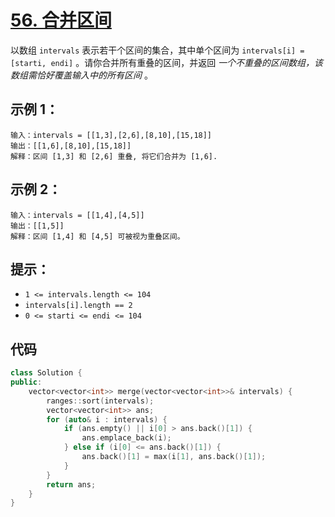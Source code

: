 # [56. 合并区间](https://leetcode.cn/problems/merge-intervals/)

以数组 `intervals` 表示若干个区间的集合，其中单个区间为 `intervals[i] = [starti, endi]` 。请你合并所有重叠的区间，并返回 *一个不重叠的区间数组，该数组需恰好覆盖输入中的所有区间* 。

## **示例 1：**

```
输入：intervals = [[1,3],[2,6],[8,10],[15,18]]
输出：[[1,6],[8,10],[15,18]]
解释：区间 [1,3] 和 [2,6] 重叠, 将它们合并为 [1,6].
```

## **示例 2：**

```
输入：intervals = [[1,4],[4,5]]
输出：[[1,5]]
解释：区间 [1,4] 和 [4,5] 可被视为重叠区间。
```

## **提示：**

- `1 <= intervals.length <= 104`
- `intervals[i].length == 2`
- `0 <= starti <= endi <= 104`

## 代码

```cpp
class Solution {
public:
    vector<vector<int>> merge(vector<vector<int>>& intervals) {
        ranges::sort(intervals);
        vector<vector<int>> ans;
        for (auto& i : intervals) {
            if (ans.empty() || i[0] > ans.back()[1]) {
                ans.emplace_back(i);
            } else if (i[0] <= ans.back()[1]) {
                ans.back()[1] = max(i[1], ans.back()[1]);
            }
        }
        return ans;
    }
}
```

